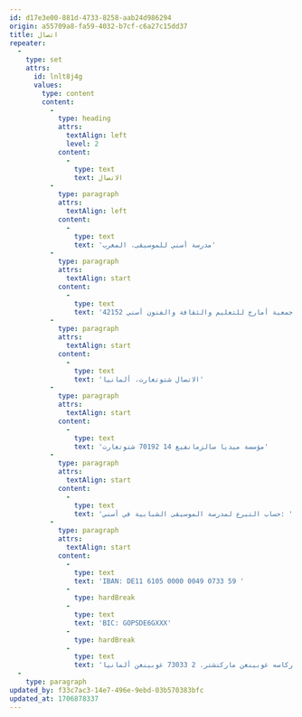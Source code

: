 ```yaml
---
id: d17e3e00-881d-4733-8258-aab24d986294
origin: a55709a8-fa59-4032-b7cf-c6a27c15dd37
title: اتصال
repeater:
  -
    type: set
    attrs:
      id: lnlt8j4g
      values:
        type: content
        content:
          -
            type: heading
            attrs:
              textAlign: left
              level: 2
            content:
              -
                type: text
                text: الاتصال
          -
            type: paragraph
            attrs:
              textAlign: left
            content:
              -
                type: text
                text: 'مدرسة أسني للموسيقى، المغرب'
          -
            type: paragraph
            attrs:
              textAlign: start
            content:
              -
                type: text
                text: 'جمعية أمارج للتعليم والثقافة والفنون أسني 42152 CT وقيادة أسني، إقليم الحوز المملكة المغربية'
          -
            type: paragraph
            attrs:
              textAlign: start
            content:
              -
                type: text
                text: 'الاتصال شتوتغارت، ألمانيا'
          -
            type: paragraph
            attrs:
              textAlign: start
            content:
              -
                type: text
                text: 'مؤسسة ميديا سالزمانفيغ 14 70192 شتوتغارت'
          -
            type: paragraph
            attrs:
              textAlign: start
            content:
              -
                type: text
                text: 'حساب التبرع لمدرسة الموسيقى الشبابية في أسني: '
          -
            type: paragraph
            attrs:
              textAlign: start
            content:
              -
                type: text
                text: 'IBAN: DE11 6105 0000 0049 0733 59 '
              -
                type: hardBreak
              -
                type: text
                text: 'BIC: GOPSDE6GXXX'
              -
                type: hardBreak
              -
                type: text
                text: 'كرايسسباركاسه غوبينغن ماركتشتر. 2 73033 غوبينغن ألمانيا'
  -
    type: paragraph
updated_by: f33c7ac3-14e7-496e-9ebd-03b570383bfc
updated_at: 1706878337
---
```

